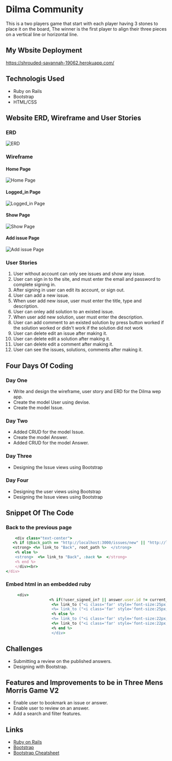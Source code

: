 <!-- heading section -->
# Dilma Community

This is a two players game that start with each player having 3 stones to place it on the board,
The winner is the first player to align their three pieces on a vertical line or horizontal line.

## My Wbsite Deployment
https://shrouded-savannah-19062.herokuapp.com/

<!-- unorder list -->
## Technologis Used
   - Ruby on Rails
   - Bootstrap
   - HTML/CSS
## Website ERD, Wireframe and User Stories
<!-- images -->
### ERD
![ERD](app/assets/images/ERD.png)
### Wireframe
#### Home Page
![Home Page](app/assets/images/Wireframe_home.png)
#### Logged_in Page
![Logged_in Page](app/assets/images/Wireframe_logged-in.png)
#### Show Page
![Show Page](app/assets/images/Wireframe_show.png)
#### Add issue Page
![Add issue Page](app/assets/images/Wirwframe_add-issue.png)

### User Stories
1.	User without account can only see issues and show any issue.
2.	User can sign in to the site, and must enter the email and password to complete signing in.
3.	After signing in user can edit its account, or sign out.
4.	User can add a new issue.
5.	When user add new issue, user must enter the title, type and description.
6.	User can onley add solution to an existed issue.
7.	When user add new solution, user must enter the description.
8.	User can add comment to an existed solution by press button worked if the solution worked or didn't work if the solution did not work
9.	User can delete edit an issue after making it.
10.	User can delete edit a solution after making it.
11.	User can delete edit a comment after making it.
12.	User can see the issues, solutions, comments after making it.

## Four Days Of Coding
### Day One
   - Write and design the wireframe, user story and ERD for the Dilma wep app.
   - Create the model User using devise.
   - Create the model Issue.
 
   
### Day Two
   - Added CRUD for the model Issue. 
   - Create the model Answer.
   - Added CRUD for the model Answer.

### Day Three
   - Designing the Issue views using Bootstrap
   
### Day Four <last day>
   - Designing the user views using Bootstrap
   - Designing the Issue views using Bootstrap
   
<!-- order list -->
<!-- 
1. JS
2. Jquery
3. Html/Css 
-->


<!-- sperator line -->
<!-- --- -->

## Snippet Of The Code
### Back to the previous page
```rb
    <div class="text-center">
   <% if (@back_path == "http://localhost:3000/issues/new" || "http://localhost:3000/issues/:id/edit" )%>
   <strong> <%= link_to "Back", root_path %>  </strong>
    <% else %>
    <strong>  <%= link_to "Back", :back %>  </strong>
    <% end %>
    </div><br>
</div>
```
### Embed html in an embedded ruby 
```rb
     <div>
                   <% if(!user_signed_in? || answer.user.id != current_user.id) %>
                    <%= link_to ("<i class='far' style='font-size:25px;color:green'> &#xf582; </i>").html_safe %>
                    <%= link_to ("<i class='far' style='font-size:25px;color:navy'> &#xf5b4; </i>").html_safe %>
                    <% else %>
                    <%= link_to ("<i class='far' style='font-size:22px;color:black'> &#xf044; </i>").html_safe, edit_issue_answer_path(answer.issue_id,answer)%>
                    <%= link_to ("<i class='far' style='font-size:22px;color:darkred'> &#xf2ed; </i>").html_safe, issue_answer_path(answer.issue_id,answer) , method: :delete %>  
                    <% end %>
                    </div>
```

## Challenges 
   - Submitting a review on the published answers.
   - Designing with Bootstrap.

## Features and Improvements to be in Three Mens Morris Game V2 
   - Enable user to bookmark an issue or answer.
   - Enable user to review on an answer.
   - Add a search and filter features.

## Links
   - [Ruby on Rails](https://rubyonrails.org/)
   - [Bootstrap](https://getbootstrap.com/docs/4.4/getting-started/introduction/)
   - [Bootstrap Cheatsheet](https://hackerthemes.com/bootstrap-cheatsheet/#table)